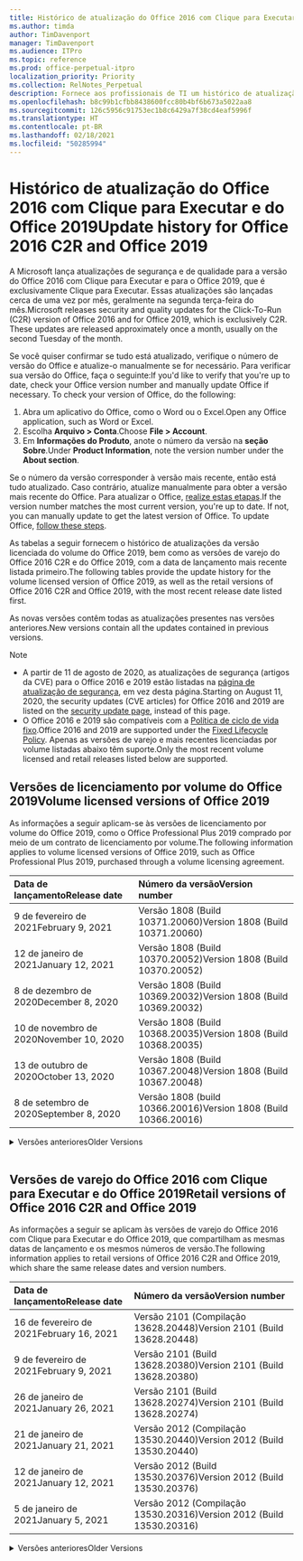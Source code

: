 ```yaml
---
title: Histórico de atualização do Office 2016 com Clique para Executar e do Office 2019
ms.author: timda
author: TimDavenport
manager: TimDavenport
ms.audience: ITPro
ms.topic: reference
ms.prod: office-perpetual-itpro
localization_priority: Priority
ms.collection: RelNotes_Perpetual
description: Fornece aos profissionais de TI um histórico de atualização para versões perpétuas do Office 2016 e 2019 com Clique para Executar
ms.openlocfilehash: b8c99b1cfbb8438600fcc80b4bf6b673a5022aa8
ms.sourcegitcommit: 126c5956c91753ec1b8c6429a7f38cd4eaf5996f
ms.translationtype: HT
ms.contentlocale: pt-BR
ms.lasthandoff: 02/18/2021
ms.locfileid: "50285994"
---
```

# <a name="update-history-for-office-2016-c2r-and-office-2019"></a><span data-ttu-id="40fac-103">Histórico de atualização do Office 2016 com Clique para Executar e do Office 2019</span><span class="sxs-lookup"><span data-stu-id="40fac-103">Update history for Office 2016 C2R and Office 2019</span></span>

<span data-ttu-id="40fac-p101">A Microsoft lança atualizações de segurança e de qualidade para a versão do Office 2016 com Clique para Executar e para o Office 2019, que é exclusivamente Clique para Executar. Essas atualizações são lançadas cerca de uma vez por mês, geralmente na segunda terça-feira do mês.</span><span class="sxs-lookup"><span data-stu-id="40fac-p101">Microsoft releases security and quality updates for the Click-To-Run (C2R) version of Office 2016 and for Office 2019, which is exclusively C2R. These updates are released approximately once a month, usually on the second Tuesday of the month.</span></span>

<span data-ttu-id="40fac-p102">Se você quiser confirmar se tudo está atualizado, verifique o número de versão do Office e atualize-o manualmente se for necessário. Para verificar sua versão do Office, faça o seguinte:</span><span class="sxs-lookup"><span data-stu-id="40fac-p102">If you'd like to verify that you're up to date, check your Office version number and manually update Office if necessary. To check your version of Office, do the following:</span></span>

  1.    <span data-ttu-id="40fac-108">Abra um aplicativo do Office, como o Word ou o Excel.</span><span class="sxs-lookup"><span data-stu-id="40fac-108">Open any Office application, such as Word or Excel.</span></span>
  2.    <span data-ttu-id="40fac-109">Escolha **Arquivo > Conta**.</span><span class="sxs-lookup"><span data-stu-id="40fac-109">Choose **File > Account**.</span></span>
  3.    <span data-ttu-id="40fac-110">Em **Informações do Produto**, anote o número da versão na **seção Sobre**.</span><span class="sxs-lookup"><span data-stu-id="40fac-110">Under **Product Information**, note the version number under the **About section**.</span></span>

<span data-ttu-id="40fac-p103">Se o número da versão corresponder à versão mais recente, então está tudo atualizado. Caso contrário, atualize manualmente para obter a versão mais recente do Office. Para atualizar o Office, [realize estas etapas](https://support.office.com/article/2ab296f3-7f03-43a2-8e50-46de917611c5).</span><span class="sxs-lookup"><span data-stu-id="40fac-p103">If the version number matches the most current version, you're up to date. If not, you can manually update to get the latest version of Office. To update Office, [follow these steps](https://support.office.com/article/2ab296f3-7f03-43a2-8e50-46de917611c5).</span></span>


<span data-ttu-id="40fac-114">As tabelas a seguir fornecem o histórico de atualizações da versão licenciada do volume do Office 2019, bem como as versões de varejo do Office 2016 C2R e do Office 2019, com a data de lançamento mais recente listada primeiro.</span><span class="sxs-lookup"><span data-stu-id="40fac-114">The following tables provide the update history for the volume licensed version of Office 2019, as well as the retail versions of Office 2016 C2R and Office 2019, with the most recent release date listed first.</span></span>

<span data-ttu-id="40fac-115">As novas versões contêm todas as atualizações presentes nas versões anteriores.</span><span class="sxs-lookup"><span data-stu-id="40fac-115">New versions contain all the updates contained in previous versions.</span></span>


 > [!NOTE]
> - <span data-ttu-id="40fac-116">A partir de 11 de agosto de 2020, as atualizações de segurança (artigos da CVE) para o Office 2016 e 2019 estão listadas na [página de atualização de segurança](https://docs.microsoft.com/officeupdates/microsoft365-apps-security-updates), em vez desta página.</span><span class="sxs-lookup"><span data-stu-id="40fac-116">Starting on August 11, 2020, the security updates (CVE articles) for Office 2016 and 2019 are listed on the [security update page](https://docs.microsoft.com/officeupdates/microsoft365-apps-security-updates), instead of this page.</span></span> 
> - <span data-ttu-id="40fac-117">O Office 2016 e 2019 são compatíveis com a [Política de ciclo de vida fixo](https://docs.microsoft.com/lifecycle/policies/fixed).</span><span class="sxs-lookup"><span data-stu-id="40fac-117">Office 2016 and 2019 are supported under the [Fixed Lifecycle Policy](https://docs.microsoft.com/lifecycle/policies/fixed).</span></span> <span data-ttu-id="40fac-118">Apenas as versões de varejo e mais recentes licenciadas por volume listadas abaixo têm suporte.</span><span class="sxs-lookup"><span data-stu-id="40fac-118">Only the most recent volume licensed and retail releases listed below are supported.</span></span>


## <a name="volume-licensed-versions-of-office-2019"></a><span data-ttu-id="40fac-119">Versões de licenciamento por volume do Office 2019</span><span class="sxs-lookup"><span data-stu-id="40fac-119">Volume licensed versions of Office 2019</span></span>
<span data-ttu-id="40fac-120">As informações a seguir aplicam-se às versões de licenciamento por volume do Office 2019, como o Office Professional Plus 2019 comprado por meio de um contrato de licenciamento por volume.</span><span class="sxs-lookup"><span data-stu-id="40fac-120">The following information applies to volume licensed versions of Office 2019, such as Office Professional Plus 2019, purchased through a volume licensing agreement.</span></span>

[//]: # (NÃO REMOVA O INÍCIO DA TABELA VL)


|<span data-ttu-id="40fac-122">**Data de lançamento**</span><span class="sxs-lookup"><span data-stu-id="40fac-122">**Release date**</span></span>|<span data-ttu-id="40fac-123">**Número da versão**</span><span class="sxs-lookup"><span data-stu-id="40fac-123">**Version number**</span></span>|
|:-----|:-----|
|<span data-ttu-id="40fac-124">9 de fevereiro de 2021</span><span class="sxs-lookup"><span data-stu-id="40fac-124">February 9, 2021</span></span>|<span data-ttu-id="40fac-125">Versão 1808 (Build 10371.20060)</span><span class="sxs-lookup"><span data-stu-id="40fac-125">Version 1808 (Build 10371.20060)</span></span>|
|<span data-ttu-id="40fac-126">12 de janeiro de 2021</span><span class="sxs-lookup"><span data-stu-id="40fac-126">January 12, 2021</span></span>|<span data-ttu-id="40fac-127">Versão 1808 (Build 10370.20052)</span><span class="sxs-lookup"><span data-stu-id="40fac-127">Version 1808 (Build 10370.20052)</span></span>|
|<span data-ttu-id="40fac-128">8 de dezembro de 2020</span><span class="sxs-lookup"><span data-stu-id="40fac-128">December 8, 2020</span></span>|<span data-ttu-id="40fac-129">Versão 1808 (Build 10369.20032)</span><span class="sxs-lookup"><span data-stu-id="40fac-129">Version 1808 (Build 10369.20032)</span></span>|
|<span data-ttu-id="40fac-130">10 de novembro de 2020</span><span class="sxs-lookup"><span data-stu-id="40fac-130">November 10, 2020</span></span>|<span data-ttu-id="40fac-131">Versão 1808 (Build 10368.20035)</span><span class="sxs-lookup"><span data-stu-id="40fac-131">Version 1808 (Build 10368.20035)</span></span>|
|<span data-ttu-id="40fac-132">13 de outubro de 2020</span><span class="sxs-lookup"><span data-stu-id="40fac-132">October 13, 2020</span></span>|<span data-ttu-id="40fac-133">Versão 1808 (Build 10367.20048)</span><span class="sxs-lookup"><span data-stu-id="40fac-133">Version 1808 (Build 10367.20048)</span></span>|
|<span data-ttu-id="40fac-134">8 de setembro de 2020</span><span class="sxs-lookup"><span data-stu-id="40fac-134">September 8, 2020</span></span>|<span data-ttu-id="40fac-135">Versão 1808 (build 10366.20016)</span><span class="sxs-lookup"><span data-stu-id="40fac-135">Version 1808 (Build 10366.20016)</span></span>|


[//]: # (NÃO REMOVA O FINAL DA TABELA VL)

<details>
<summary><span data-ttu-id="40fac-137">Versões anteriores</span><span class="sxs-lookup"><span data-stu-id="40fac-137">Older Versions</span></span></summary>
 

[//]: # (NÃO REMOVA O INÍCIO DA ANTIGA TABELA VL)


|<span data-ttu-id="40fac-139">**Data de lançamento**</span><span class="sxs-lookup"><span data-stu-id="40fac-139">**Release date**</span></span>|<span data-ttu-id="40fac-140">**Número da versão**</span><span class="sxs-lookup"><span data-stu-id="40fac-140">**Version number**</span></span>|
|:-----|:-----|
|<span data-ttu-id="40fac-141">11 de agosto de 2020</span><span class="sxs-lookup"><span data-stu-id="40fac-141">August 11, 2020</span></span>|<span data-ttu-id="40fac-142">Versão 1808 (Compilação 10364.20059)</span><span class="sxs-lookup"><span data-stu-id="40fac-142">Version 1808 (Build 10364.20059)</span></span>|
|<span data-ttu-id="40fac-143">14 de julho de 2020</span><span class="sxs-lookup"><span data-stu-id="40fac-143">July 14, 2020</span></span>   |<span data-ttu-id="40fac-144">Versão 1808 (Build 10363.20015)</span><span class="sxs-lookup"><span data-stu-id="40fac-144">Version 1808 (Build 10363.20015)</span></span>  |
|<span data-ttu-id="40fac-145">9 de junho de 2020</span><span class="sxs-lookup"><span data-stu-id="40fac-145">June 9, 2020</span></span>   |<span data-ttu-id="40fac-146">Versão 1808 (Compilação 10361.20002)</span><span class="sxs-lookup"><span data-stu-id="40fac-146">Version 1808 (Build 10361.20002)</span></span>  |
|<span data-ttu-id="40fac-147">12 de maio de 2020</span><span class="sxs-lookup"><span data-stu-id="40fac-147">May 12, 2020</span></span>   |<span data-ttu-id="40fac-148">Versão 1808 (Build 10359.20023)</span><span class="sxs-lookup"><span data-stu-id="40fac-148">Version 1808 (Build 10359.20023)</span></span>  |
|<span data-ttu-id="40fac-149">14 de abril de 2020</span><span class="sxs-lookup"><span data-stu-id="40fac-149">April 14, 2020</span></span>   |<span data-ttu-id="40fac-150">Versão 1808 (Build 10358.20061)</span><span class="sxs-lookup"><span data-stu-id="40fac-150">Version 1808 (Build 10358.20061)</span></span>  |
|<span data-ttu-id="40fac-151">10 de março de 2020</span><span class="sxs-lookup"><span data-stu-id="40fac-151">March 10, 2020</span></span>   |<span data-ttu-id="40fac-152">Versão 1808 (Build 10357.20081)</span><span class="sxs-lookup"><span data-stu-id="40fac-152">Version 1808 (Build 10357.20081)</span></span>  |
|<span data-ttu-id="40fac-153">11 de fevereiro de 2020</span><span class="sxs-lookup"><span data-stu-id="40fac-153">February 11, 2020</span></span>   |<span data-ttu-id="40fac-154">Versão 1808 (Build 10356.20006)</span><span class="sxs-lookup"><span data-stu-id="40fac-154">Version 1808 (Build 10356.20006)</span></span>  |


[//]: # (NÃO REMOVA O FINAL DA ANTIGA TABELA VL)

</details>


<br/>

## <a name="retail-versions-of-office-2016-c2r-and-office-2019"></a><span data-ttu-id="40fac-156">Versões de varejo do Office 2016 com Clique para Executar e do Office 2019</span><span class="sxs-lookup"><span data-stu-id="40fac-156">Retail versions of Office 2016 C2R and Office 2019</span></span>
<span data-ttu-id="40fac-157">As informações a seguir se aplicam às versões de varejo do Office 2016 com Clique para Executar e do Office 2019, que compartilham as mesmas datas de lançamento e os mesmos números de versão.</span><span class="sxs-lookup"><span data-stu-id="40fac-157">The following information applies to retail versions of Office 2016 C2R and Office 2019, which share the same release dates and version numbers.</span></span>

[//]: # (NÃO REMOVA O INÍCIO DA TABELA DE VAREJO)


|<span data-ttu-id="40fac-159">**Data de lançamento**</span><span class="sxs-lookup"><span data-stu-id="40fac-159">**Release date**</span></span>|<span data-ttu-id="40fac-160">**Número da versão**</span><span class="sxs-lookup"><span data-stu-id="40fac-160">**Version number**</span></span>|
|:-----|:-----|
|<span data-ttu-id="40fac-161">16 de fevereiro de 2021</span><span class="sxs-lookup"><span data-stu-id="40fac-161">February 16, 2021</span></span>|<span data-ttu-id="40fac-162">Versão 2101 (Compilação 13628.20448)</span><span class="sxs-lookup"><span data-stu-id="40fac-162">Version 2101 (Build 13628.20448)</span></span>|
|<span data-ttu-id="40fac-163">9 de fevereiro de 2021</span><span class="sxs-lookup"><span data-stu-id="40fac-163">February 9, 2021</span></span>|<span data-ttu-id="40fac-164">Versão 2101 (Build 13628.20380)</span><span class="sxs-lookup"><span data-stu-id="40fac-164">Version 2101 (Build 13628.20380)</span></span>|
|<span data-ttu-id="40fac-165">26 de janeiro de 2021</span><span class="sxs-lookup"><span data-stu-id="40fac-165">January 26, 2021</span></span>|<span data-ttu-id="40fac-166">Versão 2101 (Build 13628.20274)</span><span class="sxs-lookup"><span data-stu-id="40fac-166">Version 2101 (Build 13628.20274)</span></span>|
|<span data-ttu-id="40fac-167">21 de janeiro de 2021</span><span class="sxs-lookup"><span data-stu-id="40fac-167">January 21, 2021</span></span>|<span data-ttu-id="40fac-168">Versão 2012 (Compilação 13530.20440)</span><span class="sxs-lookup"><span data-stu-id="40fac-168">Version 2012 (Build 13530.20440)</span></span>|
|<span data-ttu-id="40fac-169">12 de janeiro de 2021</span><span class="sxs-lookup"><span data-stu-id="40fac-169">January 12, 2021</span></span>|<span data-ttu-id="40fac-170">Versão 2012 (Build 13530.20376)</span><span class="sxs-lookup"><span data-stu-id="40fac-170">Version 2012 (Build 13530.20376)</span></span>|
|<span data-ttu-id="40fac-171">5 de janeiro de 2021</span><span class="sxs-lookup"><span data-stu-id="40fac-171">January 5, 2021</span></span>|<span data-ttu-id="40fac-172">Versão 2012 (Compilação 13530.20316)</span><span class="sxs-lookup"><span data-stu-id="40fac-172">Version 2012 (Build 13530.20316)</span></span>|


[//]: # (NÃO REMOVA O FINAL DA TABELA DE VAREJO)

<details>
<summary><span data-ttu-id="40fac-174">Versões anteriores</span><span class="sxs-lookup"><span data-stu-id="40fac-174">Older Versions</span></span></summary>
 

[//]: # (NÃO REMOVA O INÍCIO DA ANTIGA TABELA DE VAREJO)


|<span data-ttu-id="40fac-176">**Data de lançamento**</span><span class="sxs-lookup"><span data-stu-id="40fac-176">**Release date**</span></span>|<span data-ttu-id="40fac-177">**Número da versão**</span><span class="sxs-lookup"><span data-stu-id="40fac-177">**Version number**</span></span>|
|:-----|:-----|
|<span data-ttu-id="40fac-178">21 de dezembro de 2020</span><span class="sxs-lookup"><span data-stu-id="40fac-178">December 21, 2020</span></span>|<span data-ttu-id="40fac-179">Version 2011 (Compilação 13426.20404)</span><span class="sxs-lookup"><span data-stu-id="40fac-179">Version 2011 (Build 13426.20404)</span></span>|
|<span data-ttu-id="40fac-180">8 de dezembro de 2020</span><span class="sxs-lookup"><span data-stu-id="40fac-180">December 8, 2020</span></span>|<span data-ttu-id="40fac-181">Versão 2011 (Build 13426.20332)</span><span class="sxs-lookup"><span data-stu-id="40fac-181">Version 2011 (Build 13426.20332)</span></span>|
|<span data-ttu-id="40fac-182">2 de dezembro de 2020</span><span class="sxs-lookup"><span data-stu-id="40fac-182">December 2, 2020</span></span>|<span data-ttu-id="40fac-183">Versão 2011 (Build 13426.20308)</span><span class="sxs-lookup"><span data-stu-id="40fac-183">Version 2011 (Build 13426.20308)</span></span>|
|<span data-ttu-id="40fac-184">30 de novembro de 2020</span><span class="sxs-lookup"><span data-stu-id="40fac-184">November 30, 2020</span></span>|<span data-ttu-id="40fac-185">Versão 2011 (Build 13426.20294)</span><span class="sxs-lookup"><span data-stu-id="40fac-185">Version 2011 (Build 13426.20294)</span></span>|
|<span data-ttu-id="40fac-186">23 de novembro de 2020</span><span class="sxs-lookup"><span data-stu-id="40fac-186">November 23, 2020</span></span>|<span data-ttu-id="40fac-187">Versão 2011 (Build 13426.20274)</span><span class="sxs-lookup"><span data-stu-id="40fac-187">Version 2011 (Build 13426.20274)</span></span>|
|<span data-ttu-id="40fac-188">17 de novembro de 2020</span><span class="sxs-lookup"><span data-stu-id="40fac-188">November 17, 2020</span></span>|<span data-ttu-id="40fac-189">Versão 2010 (Build 13328.20408)</span><span class="sxs-lookup"><span data-stu-id="40fac-189">Version 2010 (Build 13328.20408)</span></span>|
|<span data-ttu-id="40fac-190">10 de novembro de 2020</span><span class="sxs-lookup"><span data-stu-id="40fac-190">November 10, 2020</span></span>|<span data-ttu-id="40fac-191">Versão 2010 (Build 13328.20356)</span><span class="sxs-lookup"><span data-stu-id="40fac-191">Version 2010 (Build 13328.20356)</span></span>|
|<span data-ttu-id="40fac-192">27 de outubro de 2020</span><span class="sxs-lookup"><span data-stu-id="40fac-192">October 27, 2020</span></span>|<span data-ttu-id="40fac-193">Versão 2010 (Compilação 13328.20292)</span><span class="sxs-lookup"><span data-stu-id="40fac-193">Version 2010 (Build 13328.20292)</span></span>|
|<span data-ttu-id="40fac-194">21 de outubro de 2020</span><span class="sxs-lookup"><span data-stu-id="40fac-194">October 21, 2020</span></span>|<span data-ttu-id="40fac-195">Versão 2009 (Compilação 13231.20418)</span><span class="sxs-lookup"><span data-stu-id="40fac-195">Version 2009 (Build 13231.20418)</span></span>|
|<span data-ttu-id="40fac-196">13 de outubro de 2020</span><span class="sxs-lookup"><span data-stu-id="40fac-196">October 13, 2020</span></span>|<span data-ttu-id="40fac-197">Versão 2009 (Build 13231.20390)</span><span class="sxs-lookup"><span data-stu-id="40fac-197">Version 2009 (Build 13231.20390)</span></span>|
|<span data-ttu-id="40fac-198">8 de outubro de 2020</span><span class="sxs-lookup"><span data-stu-id="40fac-198">October 8, 2020</span></span>|<span data-ttu-id="40fac-199">Versão 2009 (Build 13231.20368)</span><span class="sxs-lookup"><span data-stu-id="40fac-199">Version 2009 (Build 13231.20368)</span></span>|
|<span data-ttu-id="40fac-200">28 de setembro de 2020</span><span class="sxs-lookup"><span data-stu-id="40fac-200">September 28, 2020</span></span>|<span data-ttu-id="40fac-201">Versão 2009 (Build 13231.20262)</span><span class="sxs-lookup"><span data-stu-id="40fac-201">Version 2009 (Build 13231.20262)</span></span>|
|<span data-ttu-id="40fac-202">22 de setembro de 2020</span><span class="sxs-lookup"><span data-stu-id="40fac-202">September 22, 2020</span></span>|<span data-ttu-id="40fac-203">Versão 2008 (Build 13127.20508)</span><span class="sxs-lookup"><span data-stu-id="40fac-203">Version 2008 (Build 13127.20508)</span></span>|
|<span data-ttu-id="40fac-204">9 de setembro de 2020</span><span class="sxs-lookup"><span data-stu-id="40fac-204">September 9, 2020</span></span>|<span data-ttu-id="40fac-205">Versão 2008 (Build 13127.20408)</span><span class="sxs-lookup"><span data-stu-id="40fac-205">Version 2008 (Build 13127.20408)</span></span>|
|<span data-ttu-id="40fac-206">31 de agosto de 2020</span><span class="sxs-lookup"><span data-stu-id="40fac-206">August 31, 2020</span></span>|<span data-ttu-id="40fac-207">Versão 2008 (Compilação 13127.20296)</span><span class="sxs-lookup"><span data-stu-id="40fac-207">Version 2008 (Build 13127.20296)</span></span>|
|<span data-ttu-id="40fac-208">25 de agosto de 2020</span><span class="sxs-lookup"><span data-stu-id="40fac-208">August 25, 2020</span></span>|<span data-ttu-id="40fac-209">Versão 2007 (Compilação 13029.20460)</span><span class="sxs-lookup"><span data-stu-id="40fac-209">Version 2007 (Build 13029.20460)</span></span>|
|<span data-ttu-id="40fac-210">11 de agosto de 2020</span><span class="sxs-lookup"><span data-stu-id="40fac-210">August 11, 2020</span></span>|<span data-ttu-id="40fac-211">Versão 2007 (Compilação 13029.20344)</span><span class="sxs-lookup"><span data-stu-id="40fac-211">Version 2007 (Build 13029.20344)</span></span>|
|<span data-ttu-id="40fac-212">30 de julho de 2020</span><span class="sxs-lookup"><span data-stu-id="40fac-212">July 30, 2020</span></span>|<span data-ttu-id="40fac-213">Versão 2007 (Build 13029.20308)</span><span class="sxs-lookup"><span data-stu-id="40fac-213">Version 2007 (Build 13029.20308)</span></span>  |
|<span data-ttu-id="40fac-214">28 de julho de 2020</span><span class="sxs-lookup"><span data-stu-id="40fac-214">July 28, 2020</span></span>|<span data-ttu-id="40fac-215">Versão 2006 (Build 13001.20498)</span><span class="sxs-lookup"><span data-stu-id="40fac-215">Version 2006 (Build 13001.20498)</span></span>  |
|<span data-ttu-id="40fac-216">14 de julho de 2020</span><span class="sxs-lookup"><span data-stu-id="40fac-216">July 14, 2020</span></span>|<span data-ttu-id="40fac-217">Versão 2006 (Build 13001.20384)</span><span class="sxs-lookup"><span data-stu-id="40fac-217">Version 2006 (Build 13001.20384)</span></span>  |
|<span data-ttu-id="40fac-218">30 de junho de 2020</span><span class="sxs-lookup"><span data-stu-id="40fac-218">June 30, 2020</span></span>|<span data-ttu-id="40fac-219">Versão 2006 (Compilação 13001.20266)</span><span class="sxs-lookup"><span data-stu-id="40fac-219">Version 2006 (Build 13001.20266)</span></span>  |
|<span data-ttu-id="40fac-220">24 de junho de 2020</span><span class="sxs-lookup"><span data-stu-id="40fac-220">June 24, 2020</span></span>|<span data-ttu-id="40fac-221">Versão 2005 (Compilação 12827.20470)</span><span class="sxs-lookup"><span data-stu-id="40fac-221">Version 2005 (Build 12827.20470)</span></span>  |
|<span data-ttu-id="40fac-222">9 de junho de 2020</span><span class="sxs-lookup"><span data-stu-id="40fac-222">June 9, 2020</span></span>|<span data-ttu-id="40fac-223">Versão 2005 (Compilação 12827.20336)</span><span class="sxs-lookup"><span data-stu-id="40fac-223">Version 2005 (Build 12827.20336)</span></span>  |
|<span data-ttu-id="40fac-224">2 de junho de 2020</span><span class="sxs-lookup"><span data-stu-id="40fac-224">June 2, 2020</span></span>|<span data-ttu-id="40fac-225">Versão 2005 (Compilação 12827.20268)</span><span class="sxs-lookup"><span data-stu-id="40fac-225">Version 2005 (Build 12827.20268)</span></span>  |
|<span data-ttu-id="40fac-226">21 de maio de 2020</span><span class="sxs-lookup"><span data-stu-id="40fac-226">May 21, 2020</span></span>|<span data-ttu-id="40fac-227">Versão 2004 (Compilação 12730.20352)</span><span class="sxs-lookup"><span data-stu-id="40fac-227">Version 2004 (Build 12730.20352)</span></span>  |
|<span data-ttu-id="40fac-228">12 de maio de 2020</span><span class="sxs-lookup"><span data-stu-id="40fac-228">May 12, 2020</span></span>|<span data-ttu-id="40fac-229">Versão 2004 (Build 12730.20270)</span><span class="sxs-lookup"><span data-stu-id="40fac-229">Version 2004 (Build 12730.20270)</span></span>  |
|<span data-ttu-id="40fac-230">04 de maio de 2020</span><span class="sxs-lookup"><span data-stu-id="40fac-230">May 4, 2020</span></span>|<span data-ttu-id="40fac-231">Versão 2004 (Build 12730.20250)</span><span class="sxs-lookup"><span data-stu-id="40fac-231">Version 2004 (Build 12730.20250)</span></span>  |
|<span data-ttu-id="40fac-232">29 de abril de 2020</span><span class="sxs-lookup"><span data-stu-id="40fac-232">April 29, 2020</span></span>|<span data-ttu-id="40fac-233">Versão 2004 (Build 12730.20236)</span><span class="sxs-lookup"><span data-stu-id="40fac-233">Version 2004 (Build 12730.20236)</span></span>  |
|<span data-ttu-id="40fac-234">15 de abril de 2020</span><span class="sxs-lookup"><span data-stu-id="40fac-234">April 15, 2020</span></span>|<span data-ttu-id="40fac-235">Versão 2003 (Build 12624.20466)</span><span class="sxs-lookup"><span data-stu-id="40fac-235">Version 2003 (Build 12624.20466)</span></span>  |
|<span data-ttu-id="40fac-236">14 de abril de 2020</span><span class="sxs-lookup"><span data-stu-id="40fac-236">April 14, 2020</span></span>|<span data-ttu-id="40fac-237">Versão 2003 (Build 12624.20442)</span><span class="sxs-lookup"><span data-stu-id="40fac-237">Version 2003 (Build 12624.20442)</span></span>  |
|<span data-ttu-id="40fac-238">31 de março de 2020</span><span class="sxs-lookup"><span data-stu-id="40fac-238">March 31, 2020</span></span>|<span data-ttu-id="40fac-239">Versão 2003 (Build 12624.20382)</span><span class="sxs-lookup"><span data-stu-id="40fac-239">Version 2003 (Build 12624.20382)</span></span>  |
|<span data-ttu-id="40fac-240">25 de março de 2020</span><span class="sxs-lookup"><span data-stu-id="40fac-240">March 25, 2020</span></span>|<span data-ttu-id="40fac-241">Versão 2003 (Build 12624.20320)</span><span class="sxs-lookup"><span data-stu-id="40fac-241">Version 2003 (Build 12624.20320)</span></span>  |
|<span data-ttu-id="40fac-242">10 de março de 2020</span><span class="sxs-lookup"><span data-stu-id="40fac-242">March 10, 2020</span></span>|<span data-ttu-id="40fac-243">Versão 2002 (Build 12527.20278)</span><span class="sxs-lookup"><span data-stu-id="40fac-243">Version 2002 (Build 12527.20278)</span></span>  |
|<span data-ttu-id="40fac-244">1º de março de 2020</span><span class="sxs-lookup"><span data-stu-id="40fac-244">March 1, 2020</span></span>   |<span data-ttu-id="40fac-245">Versão 2002 (Build 12527.20242)</span><span class="sxs-lookup"><span data-stu-id="40fac-245">Version 2002 (Build 12527.20242)</span></span>  |


[//]: # (NÃO REMOVA O FINAL DA ANTIGA TABELA DE VAREJO)


</details>






